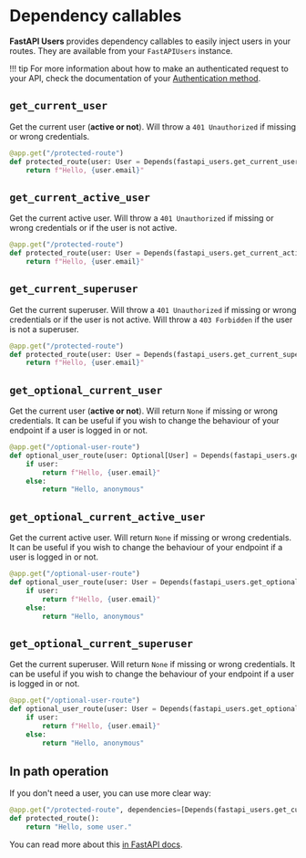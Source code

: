 # Dependency callables

**FastAPI Users** provides dependency callables to easily inject users in your routes. They are available from your `FastAPIUsers` instance.

!!! tip
    For more information about how to make an authenticated request to your API, check the documentation of your [Authentication method](../configuration/authentication/index.md).

## `get_current_user`

Get the current user (**active or not**). Will throw a `401 Unauthorized` if missing or wrong credentials.

```py
@app.get("/protected-route")
def protected_route(user: User = Depends(fastapi_users.get_current_user)):
    return f"Hello, {user.email}"
```

## `get_current_active_user`

Get the current active user. Will throw a `401 Unauthorized` if missing or wrong credentials or if the user is not active.

```py
@app.get("/protected-route")
def protected_route(user: User = Depends(fastapi_users.get_current_active_user)):
    return f"Hello, {user.email}"
```

## `get_current_superuser`

Get the current superuser. Will throw a `401 Unauthorized` if missing or wrong credentials or if the user is not active. Will throw a `403 Forbidden` if the user is not a superuser.

```py
@app.get("/protected-route")
def protected_route(user: User = Depends(fastapi_users.get_current_superuser)):
    return f"Hello, {user.email}"
```

## `get_optional_current_user`

Get the current user (**active or not**). Will return `None` if missing or wrong credentials. It can be useful if you wish to change the behaviour of your endpoint if a user is logged in or not.

```py
@app.get("/optional-user-route")
def optional_user_route(user: Optional[User] = Depends(fastapi_users.get_optional_current_user)):
    if user:
        return f"Hello, {user.email}"
    else:
        return "Hello, anonymous"
```

## `get_optional_current_active_user`

Get the current active user. Will return `None` if missing or wrong credentials. It can be useful if you wish to change the behaviour of your endpoint if a user is logged in or not.

```py
@app.get("/optional-user-route")
def optional_user_route(user: User = Depends(fastapi_users.get_optional_current_active_user)):
    if user:
        return f"Hello, {user.email}"
    else:
        return "Hello, anonymous"
```

## `get_optional_current_superuser`

Get the current superuser. Will return `None` if missing or wrong credentials. It can be useful if you wish to change the behaviour of your endpoint if a user is logged in or not.

```py
@app.get("/optional-user-route")
def optional_user_route(user: User = Depends(fastapi_users.get_optional_current_superuser)):
    if user:
        return f"Hello, {user.email}"
    else:
        return "Hello, anonymous"
```

## In path operation

If you don't need a user, you can use more clear way:

```py
@app.get("/protected-route", dependencies=[Depends(fastapi_users.get_current_superuser)])
def protected_route():
    return "Hello, some user."
```

You can read more about this [in FastAPI docs](https://fastapi.tiangolo.com/tutorial/dependencies/dependencies-in-path-operation-decorators/).
